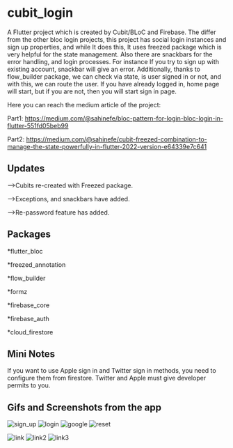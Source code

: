 # cubit_login

A Flutter project which is created by Cubit/BLoC and Firebase.
The differ from the other bloc login projects, this project has social login instances and sign up properties, and while It does this, It uses freezed package which is very helpful for the state management. Also there are snackbars for the error handling, and login processes. For instance If you try to sign up with existing account, snackbar will give an error.
Additionally, thanks to flow_builder package, we can check via state, is user signed in or not, and with this, we can route the user. If you have already logged in, home page will start, but if you are not, then you will start sign in page.

Here you can reach the medium article of the project:

Part1: https://medium.com/@sahinefe/bloc-pattern-for-login-bloc-login-in-flutter-551fd05beb99

Part2: https://medium.com/@sahinefe/cubit-freezed-combination-to-manage-the-state-powerfully-in-flutter-2022-version-e64339e7c641

## Updates
 -->Cubits re-created with Freezed package.
 
 -->Exceptions, and snackbars have added.
 
 -->Re-password feature has added.

## Packages
  *flutter_bloc
  
  *freezed_annotation
  
  *flow_builder
  
  *formz
  
  *firebase_core
  
  *firebase_auth
  
  *cloud_firestore
  
## Mini Notes
If you want to use Apple sign in and Twitter sign in methods, you need to configure them from firestore. Twitter and Apple must give  developer permits to you.



## Gifs and Screenshots from the app
![sign_up](https://user-images.githubusercontent.com/67283777/161388688-2bee8905-0dfc-4d9d-a9b9-f1c0d7b90ce4.gif)
![login](https://user-images.githubusercontent.com/67283777/137185419-1d9aa65a-4db7-4c8c-a852-97058bb7021c.gif)
![google](https://user-images.githubusercontent.com/67283777/137185425-a7ebee4e-e8ff-48bf-a2bc-001ba9f39ae8.gif)
![reset](https://user-images.githubusercontent.com/67283777/137185431-9731b9df-f295-48ee-b200-e2daaa0e0895.gif)

![link](https://user-images.githubusercontent.com/67283777/137185437-544c77d9-5736-4a15-af2e-1b3ec0dc2dd6.png)
![link2](https://user-images.githubusercontent.com/67283777/137185438-4bc33568-185a-470b-a035-2c9b54572dd0.png)
![link3](https://user-images.githubusercontent.com/67283777/137185439-e3339ab3-c987-4a5b-8307-7e6f6de08dd1.png)

